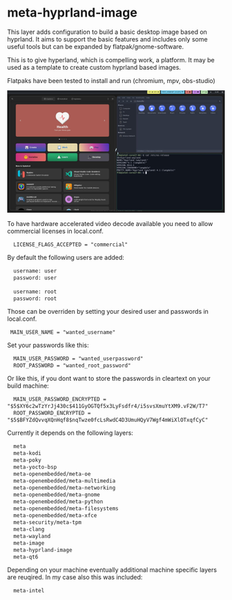 # meta-hyprland-image

This layer adds configuration to build a basic desktop image based on hyprland.
It aims to support the basic features and includes only some useful tools but can
be expanded by flatpak/gnome-software.

This is to give hyperland, which is compelling work, a platform. It may be used as a
template to create custom hyprland based images.

Flatpaks have been tested to install and run (chromium, mpv, obs-studio)

![Screenshot](https://github.com/MarkusVolk/meta-hyprland-image/blob/master/Screenshot.jpg?raw=true)

To have hardware accelerated video decode available you need to allow commercial licenses in local.conf.

```
  LICENSE_FLAGS_ACCEPTED = "commercial"
```
By default the following users are added:

```
  username: user
  password: user

  username: root
  password: root
```

Those can be overriden by setting your desired user and passwords in local.conf.

 ```
  MAIN_USER_NAME = "wanted_username"
```

Set your passwords like this:

```
  MAIN_USER_PASSWORD = "wanted_userpassword"
  ROOT_PASSWORD = "wanted_root_password"
```

Or like this, if you dont want to store the passwords in cleartext on your build machine:

```
  MAIN_USER_PASSWORD_ENCRYPTED = "$5$XY6c2wTzYrJj430c$411GyOGTQf5x3LyFsdfr4/i5svsXmuYtXM9.vF2W/T7"
  ROOT_PASSWORD_ENCRYPTED = "$5$BFYZdQvvqXQnHqf8$nqTwze0fcLsRwdC4D3UmuHQyV7Wgf4mWiXlOTxqfCyC"
```

Currently it depends on the following layers:

```
  meta
  meta-kodi
  meta-poky
  meta-yocto-bsp
  meta-openembedded/meta-oe
  meta-openembedded/meta-multimedia
  meta-openembedded/meta-networking
  meta-openembedded/meta-gnome
  meta-openembedded/meta-python
  meta-openembedded/meta-filesystems
  meta-openembedded/meta-xfce
  meta-security/meta-tpm
  meta-clang
  meta-wayland
  meta-image
  meta-hyprland-image
  meta-qt6
```

Depending on your machine eventually additional machine specific layers are reuqired.
In my case also this was included:


```
  meta-intel
```
